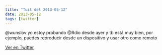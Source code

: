 ```yaml
---
title: "Tuit del 2013-05-12"
date: 2013-05-12
tags: [twitter]
---
```


@wunslov yo estoy probando @Rdio desde ayer y tb está muy bien, por ejemplo, puedes reproducir desde un dispositivo y usar otro como remoto



[Ver en Twitter](https://twitter.com/i/web/status/333684017494884353)
